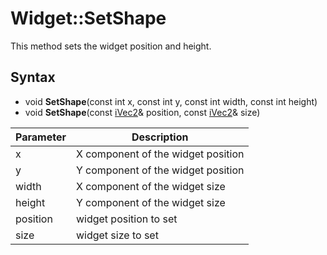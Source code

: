 # Widget::SetShape #
This method sets the widget position and height.

## Syntax ##
- void **SetShape**(const int x, const int y, const int width, const int height)
- void **SetShape**(const [iVec2](iVec2.md)& position, const [iVec2](iVec2.md)& size)

| Parameter | Description |
| --- | --- |
| x | X component of the widget position |
| y | Y component of the widget position |
| width | X component of the widget size |
| height | Y component of the widget size |
| position | widget position to set |
| size | widget size to set |
